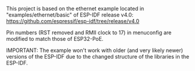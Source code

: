 This project is based on the ethernet example located in "examples/ethernet/basic" of ESP-IDF release v4.0: https://github.com/espressif/esp-idf/tree/release/v4.0

Pin numbers (RST removed and RMII clock to 17) in menuconfig are modified to match those of ESP32-PoE.

IMPORTANT: The example won't work with older (and very likely newer) versions of the ESP-IDF due to the changed structure of the libraries in the ESP-IDF.